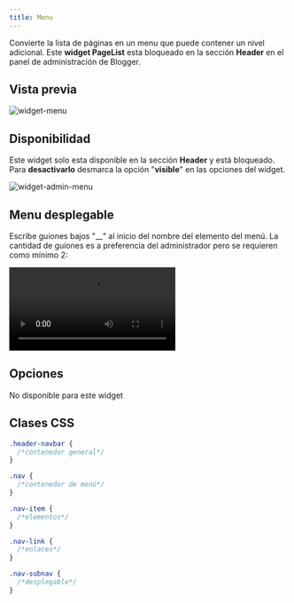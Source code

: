 ```yaml
---
title: Menu
---
```


Convierte la lista de páginas en un menu que puede contener un nivel adicional. Este **widget PageList** esta bloqueado en la sección **Header** en el panel de administración de Blogger.

## Vista previa

![widget-menu](/images/widgets/menu.png)


## Disponibilidad

Este widget solo esta disponible en la sección **Header** y está bloqueado. Para **desactivarlo** desmarca la opción "**visible**" en las opciones del widget.

![widget-admin-menu](/images/widgets/admin-menu.png)


## Menu desplegable

Escribe guiones bajos "__" al inicio del nombre del elemento del menú. La cantidad de guiones es a preferencia del administrador pero se requieren como mínimo 2:

<video controls="">
  <source src="/videos/desplegables.mp4" type="video/mp4">
</video>

## Opciones

No disponible para este widget

## Clases CSS

```css
.header-navbar {
  /*contenedor general*/
}

.nav {
  /*contenedor de menú*/
}

.nav-item {
  /*elementos*/
}

.nav-link {
  /*enlaces*/
}

.nav-subnav {
  /*desplegable*/
}
```